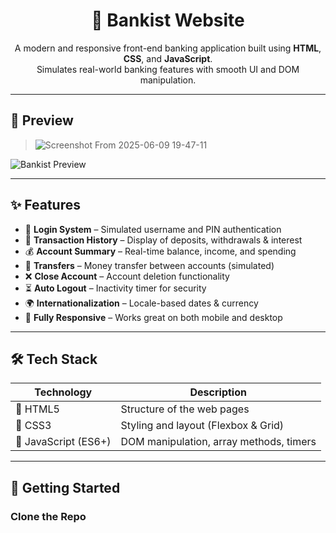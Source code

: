 <h1 align="center">🏦 Bankist Website</h1>

<p align="center">
  A modern and responsive front-end banking application built using <strong>HTML</strong>, <strong>CSS</strong>, and <strong>JavaScript</strong>.
  <br>
  Simulates real-world banking features with smooth UI and DOM manipulation.
</p>

---

## 📸 Preview

> ![Screenshot From 2025-06-09 19-47-11](https://github.com/user-attachments/assets/c03fc40c-f2e4-4b3a-8e8a-d6ac933b32b5)


![Bankist Preview](https://bankistwo.netlify.app)

---

## ✨ Features

- 🔐 **Login System** – Simulated username and PIN authentication
- 📜 **Transaction History** – Display of deposits, withdrawals & interest
- 💰 **Account Summary** – Real-time balance, income, and spending
- 🔁 **Transfers** – Money transfer between accounts (simulated)
- ❌ **Close Account** – Account deletion functionality
- ⏳ **Auto Logout** – Inactivity timer for security
- 🌍 **Internationalization** – Locale-based dates & currency
- 📱 **Fully Responsive** – Works great on both mobile and desktop

---

## 🛠️ Tech Stack

| Technology | Description |
|------------|-------------|
| 🔹 HTML5    | Structure of the web pages |
| 🔹 CSS3     | Styling and layout (Flexbox & Grid) |
| 🔹 JavaScript (ES6+) | DOM manipulation, array methods, timers |

---

## 🚀 Getting Started

### Clone the Repo

```bash

